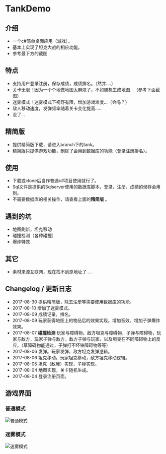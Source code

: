# TankDemo

## 介绍
* 一个c#简单桌面应用（游戏）。
* 基本上实现了坦克大战的相应功能。
* 参考最下方的截图

## 特点
* 支持用户登录注册，保存成绩，成绩排名。（然并....）
* 关卡无限！因为一个个地做地图太麻烦了，不如随机生成地图...（参考下面截图）
* 迷雾模式！迷雾模式下视野有限，增加游戏难度...（会吗？）
* 敌人移动速度，发弹频率随着关卡变化提高.....
* 没了...

## 精简版
* 提供精简版下载，请进入branch下的tank。
* 精简版只提供游戏功能，删除了会用到数据库的功能（登录注册排名）。

## 使用
* 下载或clone后当作普通c#项目使用就行了。
* Sql文件是提供的Sqlserver使用的数据库脚本，登录，注册，成绩的储存会用到。
* 不需要数据库的相关操作，请查看上面的**精简版** 。


## 遇到的坑
* 地图刷新，坦克移动
* 碰撞检测（各种碰撞）
* 爆炸特效

## 其它
* 素材来源互联网，现在找不到原地址了.....

## Changelog / 更新日志

* 2017-08-30 提供精简版，除去注册等需要使用数据库的功能。
* 2017-08-10 增加了迷雾模式。
* 2017-08-09 成绩记录，排名。
* 2017-08-09 玩家获得地图上的物品后的效果实现。增加音效。增加子弹爆炸效果。
* 2017-08-07 **碰撞检测** 玩家与障碍物，敌方坦克与障碍物，子弹与障碍物，玩家与敌方，玩家子弹与敌方，敌方子弹与玩家，以及坦克在不同障碍物上的反应。（草障碍物能通过，子弹打不坏铁障碍物等等）
* 2017-08-06 发弹。玩家发弹，敌方坦克发弹逻辑。
* 2017-08-06 坦克移动。玩家坦克移动，敌方坦克移动逻辑。
* 2017-08-05 坦克（敌我）实现，子弹实现。
* 2017-08-04 地图实现，关卡随机生成。
* 2017-08-04 登录注册页面。

## 游戏界面
### 普通模式
![普通模式](http://wx4.sinaimg.cn/mw690/a9a29bb9gy1fkqxk0cf7kj21h80twqi6.jpg)
### 迷雾模式
![迷雾模式](http://wx4.sinaimg.cn/mw690/a9a29bb9gy1fkqxjus8xuj21h80tw460.jpg)
